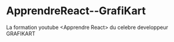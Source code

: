 # ApprendreReact--GrafiKart
La formation youtube &lt;Apprendre React> du celebre developpeur GRAFIKART
